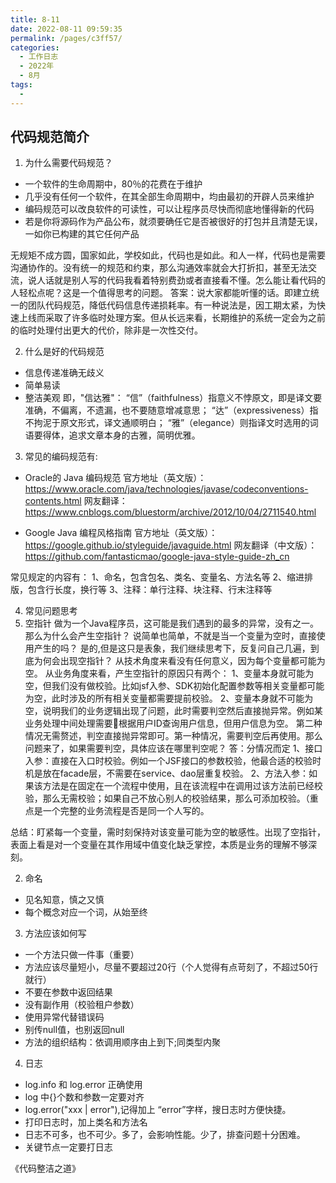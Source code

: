 ```yaml
---
title: 8-11
date: 2022-08-11 09:59:35
permalink: /pages/c3ff57/
categories:
  - 工作日志
  - 2022年
  - 8月
tags:
  - 
---
```


## 代码规范简介
1. 为什么需要代码规范？

- 一个软件的生命周期中，80％的花费在于维护
- 几乎没有任何一个软件，在其全部生命周期中，均由最初的开辟人员来维护
- 编码规范可以改良软件的可读性，可以让程序员尽快而彻底地懂得新的代码
- 若是你将源码作为产品公布，就须要确任它是否被很好的打包并且清楚无误，一如你已构建的其它任何产品

无规矩不成方圆，国家如此，学校如此，代码也是如此。和人一样，代码也是需要沟通协作的。没有统一的规范和约束，那么沟通效率就会大打折扣，甚至无法交流，说人话就是别人写的代码我看着特别费劲或者直接看不懂。怎么能让看代码的人轻松点呢？这是一个值得思考的问题。
答案：说大家都能听懂的话。即建立统一的团队代码规范，降低代码信息传递损耗率。有一种说法是，因工期太紧，为快速上线而采取了许多临时处理方案。但从长远来看，长期维护的系统一定会为之前的临时处理付出更大的代价，除非是一次性交付。


2. 什么是好的代码规范
- 信息传递准确无歧义
- 简单易读
- 整洁美观
即，"信达雅"：
“信”（faithfulness）指意义不悖原文，即是译文要准确，不偏离，不遗漏，也不要随意增减意思； “达”（expressiveness）指不拘泥于原文形式，译文通顺明白； “雅”（elegance）则指译文时选用的词语要得体，追求文章本身的古雅，简明优雅。


3. 常见的编码规范有:
- Oracle的 Java 编码规范
官方地址（英文版）：https://www.oracle.com/java/technologies/javase/codeconventions-contents.html
网友翻译：https://www.cnblogs.com/bluestorm/archive/2012/10/04/2711540.html


- Google Java 编程风格指南
官方地址（英文版）：https://google.github.io/styleguide/javaguide.html
网友翻译（中文版）：https://github.com/fantasticmao/google-java-style-guide-zh_cn

常见规定的内容有：
1、命名，包含包名、类名、变量名、方法名等
2、缩进排版，包含行长度，换行等
3、注释：单行注释、块注释、行末注释等

4. 常见问题思考
  1. 空指针
  做为一个Java程序员，这可能是我们遇到的最多的异常，没有之一。那么为什么会产生空指针？
  说简单也简单，不就是当一个变量为空时，直接使用产生的吗？
  是的,但是这只是表象，我们继续思考下，反复问自己几遍，到底为何会出现空指针？
  从技术角度来看没有任何意义，因为每个变量都可能为空。
  从业务角度来看，产生空指针的原因只有两个：
  1、变量本身就可能为空，但我们没有做校验。比如jsf入参、SDK初始化配置参数等相关变量都可能为空，此时涉及的所有相关变量都需要提前校验。
  2、变量本身就不可能为空，说明我们的业务逻辑出现了问题，此时需要判空然后直接抛异常。例如某业务处理中间处理需要根据用户ID查询用户信息，但用户信息为空。
  第二种情况无需赘述，判空直接抛异常即可。第一种情况，需要判空后再使用。那么问题来了，如果需要判空，具体应该在哪里判空呢？
  答：分情况而定
  1、接口入参：直接在入口时校验。例如一个JSF接口的参数校验，他最合适的校验时机是放在facade层，不需要在service、dao层重复校验。
  2、方法入参：如果该方法是在固定在一个流程中使用，且在该流程中在调用过该方法前已经校验，那么无需校验；如果自己不放心别人的校验结果，那么可添加校验。（重点是一个完整的业务流程是否是同一个人写的。
  
  总结：盯紧每一个变量，需时刻保持对该变量可能为空的敏感性。出现了空指针，表面上看是对一个变量在其作用域中值变化缺乏掌控，本质是业务的理解不够深刻。

  2. 命名
  - 见名知意，慎之又慎
  - 每个概念对应一个词，从始至终
  
  3. 方法应该如何写
  - 一个方法只做一件事（重要）
  - 方法应该尽量短小，尽量不要超过20行（个人觉得有点苛刻了，不超过50行就行）
  - 不要在参数中返回结果
  - 没有副作用（校验租户参数）
  - 使用异常代替错误码
  - 别传null值，也别返回null
  - 方法的组织结构：依调用顺序由上到下;同类型内聚
  
  4. 日志
  - log.info 和 log.error 正确使用
  - log 中{}个数和参数一定要对齐
  - log.error("xxx | error"),记得加上 “error”字样，搜日志时方便快捷。
  - 打印日志时，加上类名和方法名 
  - 日志不可多，也不可少。多了，会影响性能。少了，排查问题十分困难。
  - 关键节点一定要打日志

《代码整洁之道》


  









